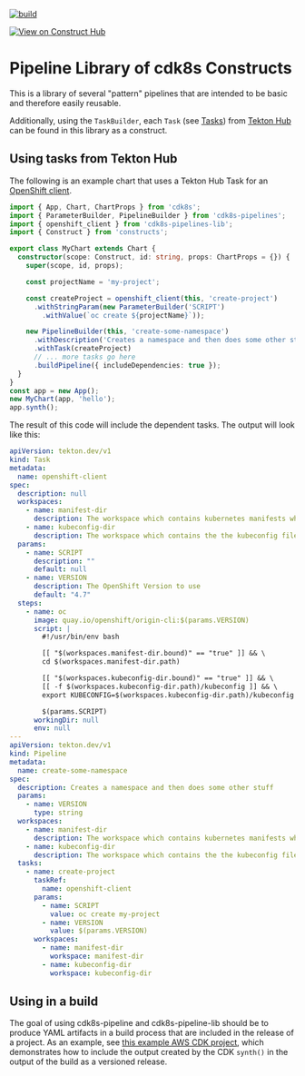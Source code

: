 [![build](https://github.com/cloud-native-toolkit/cdk8s-pipelines-lib/actions/workflows/build.yml/badge.svg)](https://github.com/cloud-native-toolkit/cdk8s-pipelines-lib/actions/workflows/build.yml)

[![View on Construct Hub](https://constructs.dev/badge?package=cdk8s-pipelines-lib)](https://constructs.dev/packages/cdk8s-pipelines-lib)

# Pipeline Library of cdk8s Constructs

This is a library of several "pattern" pipelines that are intended to be
basic and therefore easily reusable.

Additionally, using the `TaskBuilder`, each `Task`
(see [Tasks](https://tekton.dev/docs/getting-started/tasks/))
from [Tekton Hub](https://hub.tekton.dev/) can be found in this library as a construct.

## Using tasks from Tekton Hub

The following is an example chart that uses a Tekton Hub Task for
an [OpenShift client](https://hub.tekton.dev/tekton/task/openshift-client).

```ts
import { App, Chart, ChartProps } from 'cdk8s';
import { ParameterBuilder, PipelineBuilder } from 'cdk8s-pipelines';
import { openshift_client } from 'cdk8s-pipelines-lib';
import { Construct } from 'constructs';

export class MyChart extends Chart {
  constructor(scope: Construct, id: string, props: ChartProps = {}) {
    super(scope, id, props);

    const projectName = 'my-project';

    const createProject = openshift_client(this, 'create-project')
      .withStringParam(new ParameterBuilder('SCRIPT')
        .withValue(`oc create ${projectName}`));

    new PipelineBuilder(this, 'create-some-namespace')
      .withDescription('Creates a namespace and then does some other stuff')
      .withTask(createProject)
      // ... more tasks go here
      .buildPipeline({ includeDependencies: true });
  }
}
const app = new App();
new MyChart(app, 'hello');
app.synth();
```

The result of this code will include the dependent tasks. The output will look like this:

```yaml
apiVersion: tekton.dev/v1
kind: Task
metadata:
  name: openshift-client
spec:
  description: null
  workspaces:
    - name: manifest-dir
      description: The workspace which contains kubernetes manifests which we want to apply on the cluster.
    - name: kubeconfig-dir
      description: The workspace which contains the the kubeconfig file if in case we want to run the oc command on another cluster.
  params:
    - name: SCRIPT
      description: ""
      default: null
    - name: VERSION
      description: The OpenShift Version to use
      default: "4.7"
  steps:
    - name: oc
      image: quay.io/openshift/origin-cli:$(params.VERSION)
      script: |
        #!/usr/bin/env bash

        [[ "$(workspaces.manifest-dir.bound)" == "true" ]] && \
        cd $(workspaces.manifest-dir.path)

        [[ "$(workspaces.kubeconfig-dir.bound)" == "true" ]] && \
        [[ -f $(workspaces.kubeconfig-dir.path)/kubeconfig ]] && \
        export KUBECONFIG=$(workspaces.kubeconfig-dir.path)/kubeconfig

        $(params.SCRIPT)
      workingDir: null
      env: null
---
apiVersion: tekton.dev/v1
kind: Pipeline
metadata:
  name: create-some-namespace
spec:
  description: Creates a namespace and then does some other stuff
  params:
    - name: VERSION
      type: string
  workspaces:
    - name: manifest-dir
      description: The workspace which contains kubernetes manifests which we want to apply on the cluster.
    - name: kubeconfig-dir
      description: The workspace which contains the the kubeconfig file if in case we want to run the oc command on another cluster.
  tasks:
    - name: create-project
      taskRef:
        name: openshift-client
      params:
        - name: SCRIPT
          value: oc create my-project
        - name: VERSION
          value: $(params.VERSION)
      workspaces:
        - name: manifest-dir
          workspace: manifest-dir
        - name: kubeconfig-dir
          workspace: kubeconfig-dir
```

## Using in a build

The goal of using cdk8s-pipeline and cdk8s-pipeline-lib should be to produce YAML artifacts in a build process that are
included in the release of a project. As an example, see [this example AWS CDK project](https://github.ibm.com/Nathan-Good/example-cdk-aws-ec2-vm),
which demonstrates how to include the output created by the CDK `synth()` in the output of the build as a versioned 
release.
